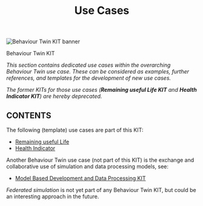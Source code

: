 ﻿---
id: overview
title: Use Cases
description: Behaviour Twin KIT
---

<div style={{display:'block'}}>
  <div style={{display:'inline-block', verticalAlign:'top'}}>

![Behaviour Twin KIT banner](@site/static/img/kits/behavior-twin/behavior-twin-kit-logo.drawio.svg)

  </div>
  <div style={{display:'inline-block', fontSize:17, color:'rgb(255,166,1)', marginLeft:7, verticalAlign:'top', paddingTop:6}}>
Behaviour Twin KIT
  </div>
</div>

*This section contains dedicated use cases within the overarching Behaviour Twin use case. These can be considered as examples, further references, and templates for the development of new use cases.*

*The former KITs for those use cases (**Remaining useful Life KIT** and **Health Indicator KIT**) are hereby deprecated.*

## CONTENTS

The following (template) use cases are part of this KIT:

- [Remaining useful Life](rul/overview)
- [Health Indicator](hi/overview)

Another Behaviour Twin use case (not part of this KIT) is the exchange and collaborative use of simulation and data processing models, see:

- [Model Based Development and Data Processing KIT](../../Behaviour%20Twin%20MDP%20Kit/page_adoption-view)

*Federated simulation* is not yet part of any Behaviour Twin KIT, but could be an interesting approach in the future.
